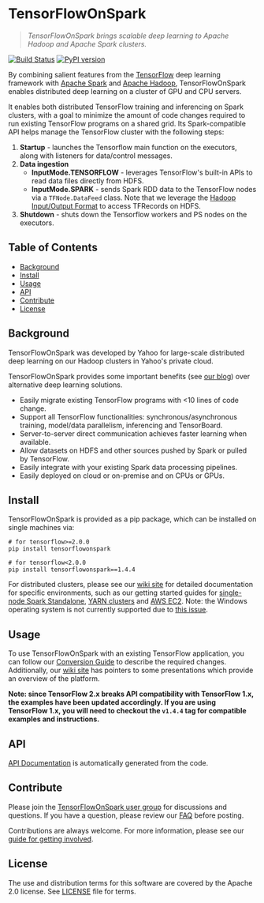 <!--
Copyright 2019 Yahoo Inc.
Licensed under the terms of the Apache 2.0 license.
Please see LICENSE file in the project root for terms.
-->
# TensorFlowOnSpark
> _TensorFlowOnSpark brings scalable deep learning to Apache Hadoop and Apache Spark
clusters._

[![Build Status](https://travis-ci.org/yahoo/TensorFlowOnSpark.svg?branch=master)](https://travis-ci.org/yahoo/TensorFlowOnSpark) [![PyPI version](https://badge.fury.io/py/tensorflowonspark.svg)](https://badge.fury.io/py/tensorflowonspark)

By combining salient features from the [TensorFlow](https://www.tensorflow.org) deep learning framework with [Apache Spark](http://spark.apache.org) and [Apache Hadoop](http://hadoop.apache.org), TensorFlowOnSpark enables distributed
deep learning on a cluster of GPU and CPU servers.

It enables both distributed TensorFlow training and
inferencing on Spark clusters, with a goal to minimize the amount
of code changes required to run existing TensorFlow programs on a
shared grid.  Its Spark-compatible API helps manage the TensorFlow
cluster with the following steps:

1. **Startup** - launches the Tensorflow main function on the executors, along with listeners for data/control messages.
1. **Data ingestion**
   - **InputMode.TENSORFLOW** - leverages TensorFlow's built-in APIs to read data files directly from HDFS.
   - **InputMode.SPARK** - sends Spark RDD data to the TensorFlow nodes via a `TFNode.DataFeed` class.  Note that we leverage the [Hadoop Input/Output Format](https://github.com/tensorflow/ecosystem/tree/master/hadoop) to access TFRecords on HDFS.
1. **Shutdown** - shuts down the Tensorflow workers and PS nodes on the executors.

## Table of Contents

- [Background](#background)
- [Install](#install)
- [Usage](#usage)
- [API](#api)
- [Contribute](#contribute)
- [License](#license)

## Background

TensorFlowOnSpark was developed by Yahoo for large-scale distributed
deep learning on our Hadoop clusters in Yahoo's private cloud.

TensorFlowOnSpark provides some important benefits (see [our
blog](https://developer.yahoo.com/blogs/157196317141/))
over alternative deep learning solutions.
   * Easily migrate existing TensorFlow programs with <10 lines of code change.
   * Support all TensorFlow functionalities: synchronous/asynchronous training, model/data parallelism, inferencing and TensorBoard.
   * Server-to-server direct communication achieves faster learning when available.
   * Allow datasets on HDFS and other sources pushed by Spark or pulled by TensorFlow.
   * Easily integrate with your existing Spark data processing pipelines.
   * Easily deployed on cloud or on-premise and on CPUs or GPUs.

## Install

TensorFlowOnSpark is provided as a pip package, which can be installed on single machines via:
```
# for tensorflow>=2.0.0
pip install tensorflowonspark

# for tensorflow<2.0.0
pip install tensorflowonspark==1.4.4
```

For distributed clusters, please see our [wiki site](../../wiki) for detailed documentation for specific environments, such as our getting started guides for [single-node Spark Standalone](https://github.com/yahoo/TensorFlowOnSpark/wiki/GetStarted_Standalone), [YARN clusters](../../wiki/GetStarted_YARN) and [AWS EC2](../../wiki/GetStarted_EC2).  Note: the Windows operating system is not currently supported due to [this issue](https://github.com/yahoo/TensorFlowOnSpark/issues/36).

## Usage

To use TensorFlowOnSpark with an existing TensorFlow application, you can follow our [Conversion Guide](../../wiki/Conversion-Guide) to describe the required changes.  Additionally, our [wiki site](../../wiki) has pointers to some presentations which provide an overview of the platform.

**Note: since TensorFlow 2.x breaks API compatibility with TensorFlow 1.x, the examples have been updated accordingly.  If you are using TensorFlow 1.x, you will need to checkout the `v1.4.4` tag for compatible examples and instructions.**

## API

[API Documentation](https://yahoo.github.io/TensorFlowOnSpark/) is automatically generated from the code.

## Contribute

Please join the [TensorFlowOnSpark user group](https://groups.google.com/forum/#!forum/TensorFlowOnSpark-users) for discussions and questions.  If you have a question, please review our [FAQ](../../wiki/Frequently-Asked-Questions) before posting.

Contributions are always welcome.  For more information, please see our [guide for getting involved](Contributing.md).

## License

The use and distribution terms for this software are covered by the Apache 2.0 license.
See [LICENSE](LICENSE) file for terms.
